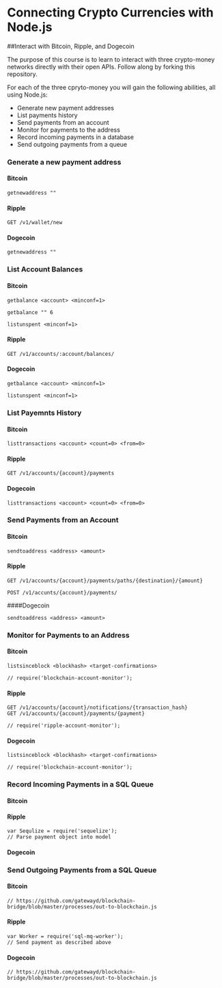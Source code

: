 # Connecting Crypto Currencies with Node.js

##Interact with Bitcoin, Ripple, and Dogecoin

The purpose of this course is to learn to interact with
three crypto-money networks directly with their
open APIs. Follow along by forking this repository.

For each of the three cpryto-money you will gain
the following abilities, all using Node.js:

- Generate new payment addresses
- List payments history
- Send payments from an account 
- Monitor for payments to the address
- Record incoming payments in a database
- Send outgoing payments from a queue

### Generate a new payment address

#### Bitcoin

    getnewaddress ""

#### Ripple

    GET /v1/wallet/new

#### Dogecoin

    getnewaddress ""

### List Account Balances

#### Bitcoin

    getbalance <account> <minconf=1>

    getbalance "" 6

    listunspent <minconf=1>

#### Ripple

    GET /v1/accounts/:account/balances/

#### Dogecoin

    getbalance <account> <minconf=1>

    listunspent <minconf=1>

### List Payemnts History

#### Bitcoin

    listtransactions <account> <count=0> <from=0>

#### Ripple

    GET /v1/accounts/{account}/payments

#### Dogecoin

    listtransactions <account> <count=0> <from=0>

### Send Payments from an Account

#### Bitcoin

    sendtoaddress <address> <amount>

#### Ripple

    GET /v1/accounts/{account}/payments/paths/{destination}/{amount}

    POST /v1/accunts/{account}/payments/

####Dogecoin

    sendtoaddress <address> <amount>

### Monitor for Payments to an Address

#### Bitcoin

    listsinceblock <blockhash> <target-confirmations>

    // require('blockchain-account-monitor');

#### Ripple

    GET /v1/accounts/{account}/notifications/{transaction_hash}
    GET /v1/accounts/{account}/payments/{payment}

    // require('ripple-account-monitor');

#### Dogecoin

    listsinceblock <blockhash> <target-confirmations>

    // require('blockchain-account-monitor');

### Record Incoming Payments in a SQL Queue

#### Bitcoin

#### Ripple

    var Sequlize = require('sequelize');
    // Parse payment object into model

#### Dogecoin

### Send Outgoing Payments from a SQL Queue

#### Bitcoin

    // https://github.com/gatewayd/blockchain-bridge/blob/master/processes/out-to-blockchain.js

#### Ripple

    var Worker = require('sql-mq-worker');
    // Send payment as described above

#### Dogecoin

    // https://github.com/gatewayd/blockchain-bridge/blob/master/processes/out-to-blockchain.js

